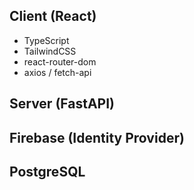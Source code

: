 
## Client (React)
- TypeScript
- TailwindCSS
- react-router-dom
- axios / fetch-api

## Server (FastAPI)

## Firebase (Identity Provider)

## PostgreSQL 